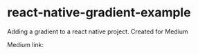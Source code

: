 # react-native-gradient-example
Adding a gradient to a react native project. Created for Medium 

Medium link: 
